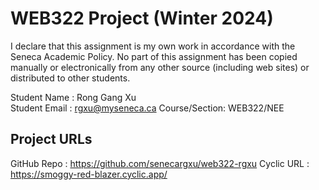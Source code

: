 # WEB322 Project (Winter 2024)

I declare that this assignment is my own work in accordance with the Seneca Academic Policy.
No part of this assignment has been copied manually or electronically from any other source
(including web sites) or distributed to other students.

Student Name  : Rong Gang Xu	
Student Email : rgxu@myseneca.ca
Course/Section: WEB322/NEE

## Project URLs
GitHub Repo   : https://github.com/senecargxu/web322-rgxu
Cyclic URL    : https://smoggy-red-blazer.cyclic.app/
